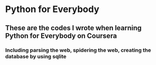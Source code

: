 # Python for Everybody
## These are the codes I wrote when learning Python for Everybody on Coursera
### Including parsing the web, spidering the web, creating the database by using sqlite